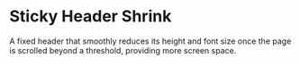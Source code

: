 # Sticky Header Shrink

A fixed header that smoothly reduces its height and font size once the page is scrolled beyond a threshold, providing more screen space.
